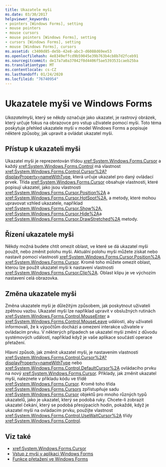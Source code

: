 ```yaml
---
title: Ukazatele myši
ms.date: 03/30/2017
helpviewer_keywords:
- pointers [Windows Forms], setting
- mouse pointers
- mouse cursors
- mouse pointers [Windows Forms], setting
- cursors [Windows Forms], setting
- mouse [Windows Forms], cursors
ms.assetid: c3400d85-de5b-42e8-abc3-d6088d69ee53
ms.openlocfilehash: 4e8349effcd9b59045e39b763b4cb8b7d2fceb91
ms.sourcegitcommit: de17a7a0a37042f0d4406f5ae5393531caeb25ba
ms.translationtype: MT
ms.contentlocale: cs-CZ
ms.lasthandoff: 01/24/2020
ms.locfileid: "76740954"
---
```

# <a name="mouse-pointers-in-windows-forms"></a>Ukazatele myši ve Windows Forms
*Ukazatel*myši, který se někdy označuje jako ukazatel, je rastrový obrázek, který určuje fokus na obrazovce pro vstup uživatele pomocí myši. Toto téma poskytuje přehled ukazatele myši v model Windows Forms a popisuje některé způsoby, jak upravit a ovládat ukazatel myši.  
  
## <a name="accessing-the-mouse-pointer"></a>Přístup k ukazateli myši  
 Ukazatel myši je reprezentován třídou <xref:System.Windows.Forms.Cursor> a každý <xref:System.Windows.Forms.Control> má vlastnost <xref:System.Windows.Forms.Control.Cursor%2A?displayProperty=nameWithType>, která určuje ukazatel pro daný ovládací prvek. Třída <xref:System.Windows.Forms.Cursor> obsahuje vlastnosti, které popisují ukazatel, jako jsou vlastnosti <xref:System.Windows.Forms.Cursor.Position%2A> a <xref:System.Windows.Forms.Cursor.HotSpot%2A>, a metody, které mohou upravovat vzhled ukazatele, například <xref:System.Windows.Forms.Cursor.Show%2A>, <xref:System.Windows.Forms.Cursor.Hide%2A>a <xref:System.Windows.Forms.Cursor.DrawStretched%2A> metody.  
  
## <a name="controlling-the-mouse-pointer"></a>Řízení ukazatele myši  
 Někdy možná budete chtít omezit oblast, ve které se dá ukazatel myši použít, nebo změnit polohu myši. Aktuální polohu myši můžete získat nebo nastavit pomocí vlastnosti <xref:System.Windows.Forms.Cursor.Position%2A> <xref:System.Windows.Forms.Cursor>. Kromě toho můžete omezit oblast, kterou lze použít ukazatel myši k nastavení vlastnosti <xref:System.Windows.Forms.Cursor.Clip%2A>. Oblast klipu je ve výchozím nastavení celá obrazovka.  
  
## <a name="changing-the-mouse-pointer"></a>Změna ukazatele myši  
 Změna ukazatele myši je důležitým způsobem, jak poskytnout uživateli zpětnou vazbu. Ukazatel myši lze například upravit v obslužných rutinách <xref:System.Windows.Forms.Control.MouseEnter> a <xref:System.Windows.Forms.Control.MouseLeave> události, aby uživateli informovali, že k výpočtům dochází a omezení interakce uživatele v ovládacím prvku. V některých případech se ukazatel myši změní z důvodu systémových událostí, například když je vaše aplikace součástí operace přetažení.  
  
 Hlavní způsob, jak změnit ukazatel myši, je nastavením vlastnosti <xref:System.Windows.Forms.Control.Cursor%2A?displayProperty=nameWithType> nebo <xref:System.Windows.Forms.Control.DefaultCursor%2A> ovládacího prvku na nový <xref:System.Windows.Forms.Cursor>. Příklady, jak změnit ukazatel myši, naleznete v příkladu kódu ve třídě <xref:System.Windows.Forms.Cursor>. Kromě toho třída <xref:System.Windows.Forms.Cursors> zpřístupňuje sadu <xref:System.Windows.Forms.Cursor> objektů pro mnoho různých typů ukazatelů, jako je ukazatel, který se podobá ruky. Chcete-li zobrazit ukazatel čekání, který se podobá přesýpacích hodin, pokaždé, když je ukazatel myši na ovládacím prvku, použijte vlastnost <xref:System.Windows.Forms.Control.UseWaitCursor%2A> třídy <xref:System.Windows.Forms.Control>.  
  
## <a name="see-also"></a>Viz také

- <xref:System.Windows.Forms.Cursor>
- [Vstup z myši v aplikaci Windows Forms](mouse-input-in-a-windows-forms-application.md)
- [Funkce přetažení ve Windows Forms](drag-and-drop-functionality-in-windows-forms.md)
